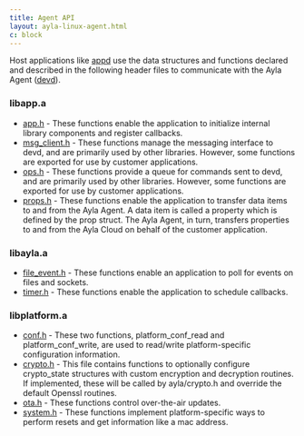 ```yaml
---
title: Agent API
layout: ayla-linux-agent.html
c: block
---
```


Host applications like [appd](https://github.com/AylaNetworks/device_linux_public/tree/master/app/appd) use the data structures and functions declared and described in the following header files to communicate with the Ayla Agent ([devd](https://github.com/AylaNetworks/device_linux_public/tree/master/daemon/devd)).

### libapp.a 

* [app.h](https://github.com/AylaNetworks/device_linux_public/blob/master/lib/app/include/app/app.h) - These functions enable the application to initialize internal library components and register callbacks.
* [msg_client.h](https://github.com/AylaNetworks/device_linux_public/blob/master/lib/app/include/app/msg_client.h) - These functions manage the messaging interface to devd, and are primarily used by other libraries. However, some functions are exported for use by customer applications.
* [ops.h](https://github.com/AylaNetworks/device_linux_public/blob/master/lib/app/include/app/ops.h) - These functions provide a queue for commands sent to devd, and are primarily used by other libraries. However, some functions are exported for use by customer applications.
* [props.h](https://github.com/AylaNetworks/device_linux_public/blob/master/lib/app/include/app/props.h) - These functions enable the application to transfer data items to and from the Ayla Agent. A data item is called a property which is defined by the prop struct. The Ayla Agent, in turn, transfers properties to and from the Ayla Cloud on behalf of the customer application.

### libayla.a

* [file_event.h](https://github.com/AylaNetworks/device_linux_public/blob/master/lib/ayla/include/ayla/file_event.h) - These functions enable an application to poll for events on files and sockets.
* [timer.h](https://github.com/AylaNetworks/device_linux_public/blob/master/lib/ayla/include/ayla/timer.h) - These functions enable the application to schedule callbacks.

### libplatform.a

* [conf.h](https://github.com/AylaNetworks/device_linux_public/blob/master/lib/platform/include/platform/conf.h) - These two functions, platform_conf_read and platform_conf_write, are used to read/write platform-specific configuration information.
* [crypto.h](https://github.com/AylaNetworks/device_linux_public/blob/master/lib/platform/include/platform/crypto.h) - This file contains functions to optionally configure crypto_state structures with custom encryption and decryption routines.  If implemented, these will be called by ayla/crypto.h and override the default Openssl routines.
* [ota.h](https://github.com/AylaNetworks/device_linux_public/blob/master/lib/platform/include/platform/ota.h) - These functions control over-the-air updates.
* [system.h](https://github.com/AylaNetworks/device_linux_public/blob/master/lib/platform/include/platform/system.h) - These functions implement platform-specific ways to perform resets and get information like a mac address.
